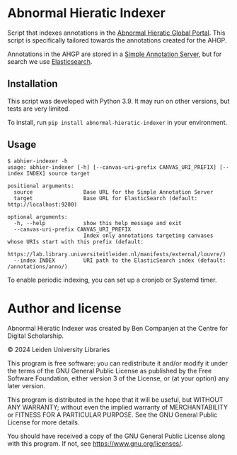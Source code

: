 # Abnormal Hieratic Indexer

Script that indexes annotations in the [Abnormal Hieratic Global Portal][ahgp].
This script is specifically tailored towards the annotations created for the AHGP.

Annotations in the AHGP are stored in a [Simple Annotation Server][sas],
but for search we use [Elasticsearch][es].

[ahgp]: https://lab.library.universiteitleiden.nl/abnormalhieratic/
[sas]: https://github.com/glenrobson/SimpleAnnotationServer
[es]: https://www.elastic.co/guide/en/elasticsearch/

## Installation

This script was developed with Python 3.9. It may run on other versions, but tests are very limited.

To install, run `pip install abnormal-hieratic-indexer` in your environment.

## Usage

```
$ abhier-indexer -h
usage: abhier-indexer [-h] [--canvas-uri-prefix CANVAS_URI_PREFIX] [--index INDEX] source target

positional arguments:
  source                Base URL for the Simple Annotation Server
  target                Base URL for ElasticSearch (default: http://localhost:9200)

optional arguments:
  -h, --help            show this help message and exit
  --canvas-uri-prefix CANVAS_URI_PREFIX
                        Index only annotations targeting canvases whose URIs start with this prefix (default:
                        https://lab.library.universiteitleiden.nl/manifests/external/louvre/)
  --index INDEX         URI path to the ElasticSearch index (default: /annotations/anno/)
```

To enable periodic indexing, you can set up a cronjob or Systemd timer.

# Author and license

Abnormal Hieratic Indexer was created by Ben Companjen at the Centre for Digital Scholarship.

© 2024 Leiden University Libraries

This program is free software: you can redistribute it and/or modify
it under the terms of the GNU General Public License as published by
the Free Software Foundation, either version 3 of the License, or
(at your option) any later version.

This program is distributed in the hope that it will be useful,
but WITHOUT ANY WARRANTY; without even the implied warranty of
MERCHANTABILITY or FITNESS FOR A PARTICULAR PURPOSE.  See the
GNU General Public License for more details.

You should have received a copy of the GNU General Public License
along with this program.  If not, see <https://www.gnu.org/licenses/>.
